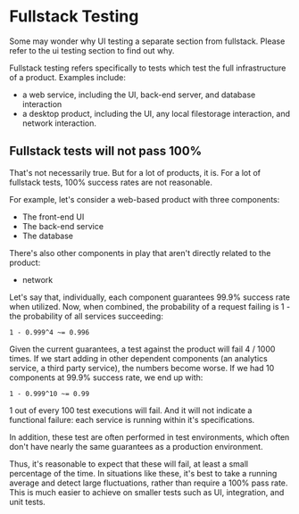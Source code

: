 # Fullstack Testing

Some may wonder why UI testing a separate section from fullstack. Please refer to
the ui testing section to find out why.

Fullstack testing refers specifically to tests which test the full
infrastructure of a product. Examples include:

* a web service, including the UI, back-end server, and database
  interaction
* a desktop product, including the UI, any local filestorage
  interaction, and network interaction.

## Fullstack tests will not pass 100%

That's not necessarily true. But for a lot of products, it is. For a lot of fullstack tests,
100% success rates are not reasonable.

For example, let's consider a web-based product with three components:

* The front-end UI
* The back-end service
* The database

There's also other components in play that aren't directly related to
the product:

* network

Let's say that, individually, each component guarantees 99.9% success
rate when utilized. Now, when combined, the probability of a request
failing is 1 - the probability of all services succeeding:

    1 - 0.999^4 ~= 0.996

Given the current guarantees, a test against the product will fail 4 /
1000 times. If we start adding in other dependent components (an
analytics service, a third party service), the numbers become
worse. If we had 10 components at 99.9% success rate, we end up with:

    1 - 0.999^10 ~= 0.99

1 out of every 100 test executions will fail. And it will not indicate
a functional failure: each service is running within it's
specifications.

In addition, these test are often performed in test environments,
which often don't have nearly the same guarantees as a production environment.

Thus, it's reasonable to expect that these will fail, at least a small
percentage of the time. In situations like these, it's best to take a
running average and detect large fluctuations, rather than require a
100% pass rate. This is much easier to achieve on smaller tests such as
UI, integration, and unit tests.
